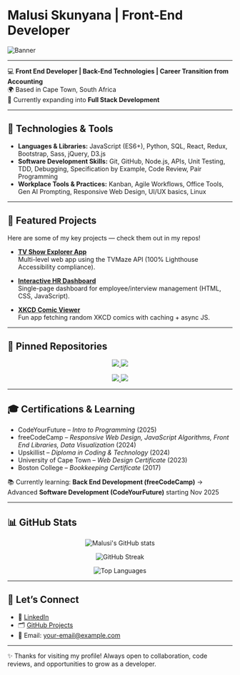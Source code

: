 # Malusi Skunyana | Front-End Developer

![Banner](https://capsule-render.vercel.app/api?type=soft&color=gradient&height=200&section=header&text=Malusi%20Skunyana&fontSize=40&fontAlignY=30&desc=Front%20End%20Developer%20%7C%20Data%20Visualization%20%7C%20Back-End%20Technologies%20%7C%20Aspiring%20Full%20Stack%20Developer&descAlignY=55)

---

💻 **Front End Developer | Back-End Technologies | Career Transition from Accounting**  
🌍 Based in Cape Town, South Africa  
🚀 Currently expanding into **Full Stack Development**

---

## 🔧 Technologies & Tools
- **Languages & Libraries:** JavaScript (ES6+), Python, SQL, React, Redux, Bootstrap, Sass, jQuery, D3.js  
- **Software Development Skills:** Git, GitHub, Node.js, APIs, Unit Testing, TDD, Debugging, Specification by Example, Code Review, Pair Programming  
- **Workplace Tools & Practices:** Kanban, Agile Workflows, Office Tools, Gen AI Prompting, Responsive Web Design, UI/UX basics, Linux

---

## 📌 Featured Projects

Here are some of my key projects — check them out in my repos!

- **[TV Show Explorer App](https://github.com/MalusiS/Project-TV-Show)**  
  Multi-level web app using the TVMaze API (100% Lighthouse Accessibility compliance).

- **[Interactive HR Dashboard](https://github.com/MalusiS/HR-System)**  
  Single-page dashboard for employee/interview management (HTML, CSS, JavaScript).

- **[XKCD Comic Viewer](https://github.com/MalusiS/Module-Data-Flows/tree/feature/xkcd/fetch/programmer-humour)**  
  Fun app fetching random XKCD comics with caching + async JS.

---

## 📌 Pinned Repositories

<p align="center">
  <a href="https://github.com/malusi-skunyana/tv-show-explorer">
    <img src="https://github-readme-stats.vercel.app/api/pin/?username=malusi-skunyana&repo=tv-show-explorer&theme=tokyonight" />
  </a>
  <a href="https://github.com/malusi-skunyana/hr-dashboard">
    <img src="https://github-readme-stats.vercel.app/api/pin/?username=malusi-skunyana&repo=hr-dashboard&theme=tokyonight" />
  </a>
</p>

<p align="center">
  <a href="https://github.com/malusi-skunyana/xkcd-viewer">
    <img src="https://github-readme-stats.vercel.app/api/pin/?username=malusi-skunyana&repo=xkcd-viewer&theme=tokyonight" />
  </a>
  <a href="https://github.com/malusi-skunyana/cyf-coursework">
    <img src="https://github-readme-stats.vercel.app/api/pin/?username=malusi-skunyana&repo=cyf-coursework&theme=tokyonight" />
  </a>
</p>

---

## 🎓 Certifications & Learning
- CodeYourFuture – *Intro to Programming* (2025)  
- freeCodeCamp – *Responsive Web Design, JavaScript Algorithms, Front End Libraries, Data Visualization* (2024)  
- Upskillist – *Diploma in Coding & Technology* (2024)  
- University of Cape Town – *Web Design Certificate* (2023)  
- Boston College – *Bookkeeping Certificate* (2017)

📚 Currently learning: **Back End Development (freeCodeCamp)** → Advanced **Software Development (CodeYourFuture)** starting Nov 2025

---

## 📊 GitHub Stats

<p align="center">
  <img src="https://github-readme-stats.vercel.app/api?username=malusi-skunyana&show_icons=true&theme=tokyonight" alt="Malusi's GitHub stats" />
</p>

<p align="center">
  <img src="https://github-readme-streak-stats.herokuapp.com/?user=malusi-skunyana&theme=tokyonight" alt="GitHub Streak" />
</p>

<p align="center">
  <img src="https://github-readme-stats.vercel.app/api/top-langs/?username=malusi-skunyana&layout=compact&theme=tokyonight" alt="Top Languages" />
</p>

---

## 🤝 Let’s Connect
- 💼 [LinkedIn](https://www.linkedin.com/in/malusi-skunyana)  
- 🗂️ [GitHub Projects](https://github.com/malusi-skunyana)  
- 📧 Email: your-email@example.com

---

✨ Thanks for visiting my profile! Always open to collaboration, code reviews, and opportunities to grow as a developer.
